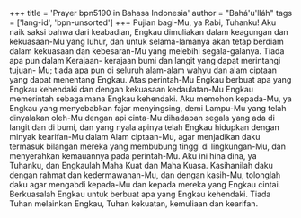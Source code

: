 +++
title = 'Prayer bpn5190 in Bahasa Indonesia'
author = "Bahá'u'lláh"
tags = ['lang-id', 'bpn-unsorted']
+++
Pujian bagi-Mu, ya Rabi, Tuhanku! Aku naik saksi bahwa dari keabadian, Engkau dimuliakan dalam keagungan dan kekuasaan-Mu yang luhur, dan untuk selama-lamanya akan tetap berdiam dalam kekuasaan dan kebesaran-Mu yang melebihi segala-galanya. Tiada apa pun dalam Kerajaan- kerajaan bumi dan langit yang dapat merintangi tujuan- Mu; tiada apa pun di seluruh alam-alam wahyu dan alam ciptaan yang dapat menentang Engkau. Atas perintah-Mu Engkau berbuat apa yang Engkau kehendaki dan dengan kekuasaan kedaulatan-Mu Engkau memerintah sebagaimana Engkau kehendaki.
Aku memohon kepada-Mu, ya Engkau yang menyebabkan fajar menyingsing, demi Lampu-Mu yang telah dinyalakan oleh-Mu dengan api cinta-Mu dihadapan segala yang ada di langit dan di bumi, dan yang nyala apinya telah Engkau hidupkan dengan minyak kearifan-Mu dalam Alam ciptaan-Mu, agar menjadikan daku termasuk bilangan mereka yang membubung tinggi di lingkungan-Mu, dan menyerahkan kemauannya pada perintah-Mu.
Aku ini hina dina, ya Tuhanku, dan Engkaulah Maha Kuat dan Maha Kuasa. Kasihanilah daku dengan rahmat dan kedermawanan-Mu, dan dengan kasih-Mu, tolonglah daku agar mengabdi kepada-Mu dan kepada mereka yang Engkau cintai. Berkuasalah Engkau untuk berbuat apa yang Engkau kehendaki. Tiada Tuhan melainkan Engkau, Tuhan kekuatan, kemuliaan dan kearifan.
